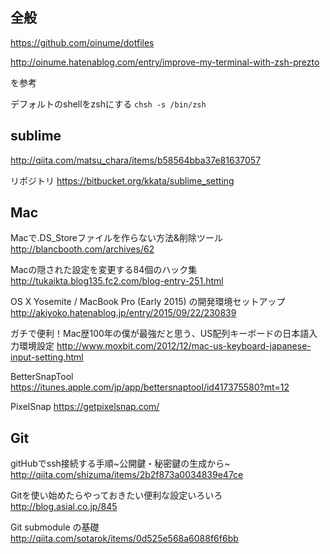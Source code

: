 ## 全般

https://github.com/oinume/dotfiles

http://oinume.hatenablog.com/entry/improve-my-terminal-with-zsh-prezto

を参考

デフォルトのshellをzshにする
`chsh -s /bin/zsh`

## sublime
http://qiita.com/matsu_chara/items/b58564bba37e81637057

リポジトリ
https://bitbucket.org/kkata/sublime_setting

## Mac

Macで.DS_Storeファイルを作らない方法&削除ツール
http://blancbooth.com/archives/62

Macの隠された設定を変更する84個のハック集
http://tukaikta.blog135.fc2.com/blog-entry-251.html

OS X Yosemite / MacBook Pro (Early 2015) の開発環境セットアップ
http://akiyoko.hatenablog.jp/entry/2015/09/22/230839

ガチで便利！Mac歴100年の僕が最強だと思う、US配列キーボードの日本語入力環境設定
http://www.moxbit.com/2012/12/mac-us-keyboard-japanese-input-setting.html

BetterSnapTool
https://itunes.apple.com/jp/app/bettersnaptool/id417375580?mt=12

PixelSnap
https://getpixelsnap.com/

## Git

gitHubでssh接続する手順~公開鍵・秘密鍵の生成から~
http://qiita.com/shizuma/items/2b2f873a0034839e47ce

Gitを使い始めたらやっておきたい便利な設定いろいろ
http://blog.asial.co.jp/845

Git submodule の基礎
http://qiita.com/sotarok/items/0d525e568a6088f6f6bb